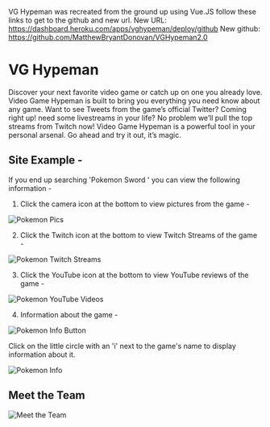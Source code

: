 VG Hypeman was recreated from the ground up using Vue.JS follow these links to get to the github and new url.
New URL: https://dashboard.heroku.com/apps/vghypeman/deploy/github
New github: https://github.com/MatthewBryantDonovan/VGHypeman2.0

# VG Hypeman

Discover your next favorite video game or catch up on one you already love. Video Game Hypeman is built to bring you everything you need know about any game. Want to see Tweets from the game’s official Twitter? Coming right up! need some livestreams in your life? No problem we’ll pull the top streams from Twitch now! Video Game Hypeman is a powerful tool in your personal arsenal. Go ahead and try it out, it’s magic.

## Site Example -

If you end up searching 'Pokemon Sword ' you can view the following information -

1) Click the camera icon at the bottom to view pictures from the game -

![Pokemon Pics](./readme_pics/pkmnPics.PNG)

2) Click the Twitch icon at the bottom to view Twitch Streams of the game -

![Pokemon Twitch Streams](./readme_pics/pkmnTwitch.PNG)

3) Click the YouTube icon at the bottom to view YouTube reviews of the game -

![Pokemon YouTube Videos](./readme_pics/pkmnYoutube.PNG)

4) Information about the game - 

![Pokemon Info Button](./readme_pics/pkmnInfoButton.PNG)


Click on the little circle with an 'i' next to the game's name to display information about it.

![Pokemon Info](./readme_pics/pkmnInfo.PNG)


## Meet the Team

![Meet the Team](./readme_pics/meetTheTeamImage.png)



